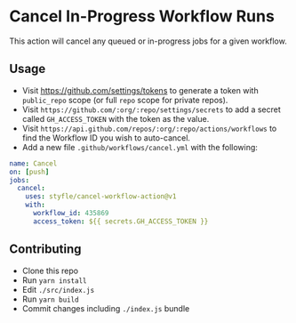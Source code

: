 # Cancel In-Progress Workflow Runs

This action will cancel any queued or in-progress jobs for a given workflow.

## Usage

- Visit https://github.com/settings/tokens to generate a token with `public_repo` scope (or full `repo` scope for private repos).
- Visit `https://github.com/:org/:repo/settings/secrets` to add a secret called `GH_ACCESS_TOKEN` with the token as the value.
- Visit `https://api.github.com/repos/:org/:repo/actions/workflows` to find the Workflow ID you wish to auto-cancel.
- Add a new file `.github/workflows/cancel.yml` with the following:


```yml
name: Cancel
on: [push]
jobs:
  cancel:
    uses: styfle/cancel-workflow-action@v1
    with:
      workflow_id: 435869
      access_token: ${{ secrets.GH_ACCESS_TOKEN }}
```

## Contributing

- Clone this repo
- Run `yarn install`
- Edit `./src/index.js`
- Run `yarn build`
- Commit changes including `./index.js` bundle